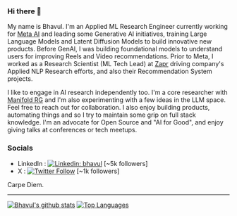 ### Hi there 👋

My name is Bhavul. I'm an Applied ML Research Engineer currently working for [Meta AI](https://meta.com/) and leading some Generative AI initiatives, training Large Language Models and Latent Diffusion Models to build innovative new products. Before GenAI, I was building foundational models to understand users for improving Reels and Video recommendations. Prior to Meta, I worked as a Research Scientist (ML Tech Lead) at [Zapr](https://www.zapr.in) driving company's Applied NLP Research efforts, and also their Recommendation System projects.

I like to engage in AI research independently too. I'm a core researcher with [Manifold RG](https://manifoldcomputing.com/) and I'm also experimenting with a few ideas in the LLM space. Feel free to reach out for collaboration. I also enjoy building products, automating things and so I try to maintain some grip on full stack knowledge. I'm an advocate for Open Source and "AI for Good", and enjoy giving talks at conferences or tech meetups.  


### Socials 
- LinkedIn : [![Linkedin: bhavul](https://img.shields.io/badge/-bhavul-blue?style=flat-square&logo=Linkedin&logoColor=white&link=https://www.linkedin.com/in/bhavul/)](https://www.linkedin.com/in/bhavul/) [~5k followers]
- X : [![Twitter Follow](https://img.shields.io/twitter/follow/bhavulgauri.svg?style=social)](http://twitter.com/bhavulgauri) [~1k followers]

Carpe Diem.  

----

[![Bhavul's github stats](https://github-readme-stats.vercel.app/api?username=bhavul&count_private=true&show_icons=true&include_all_commits=true&hide_rank=true&hide=contribs&show=prs_merged)](https://github.com/anuraghazra/github-readme-stats)
[![Top Languages](https://github-readme-stats.vercel.app/api/top-langs/?username=bhavul&layout=compact&hide=javascript)](https://github.com/anuraghazra/github-readme-stats)


<!--
**bhavul/bhavul** is a ✨ _special_ ✨ repository because its `README.md` (this file) appears on your GitHub profile.

Here are some ideas to get you started:

- 🔭 I’m currently working on ...
- 🌱 I’m currently learning ...
- 👯 I’m looking to collaborate on ...
- 🤔 I’m looking for help with ...
- 💬 Ask me about ...
- 📫 How to reach me: ...
- 😄 Pronouns: ...
- ⚡ Fun fact: ...
-->
